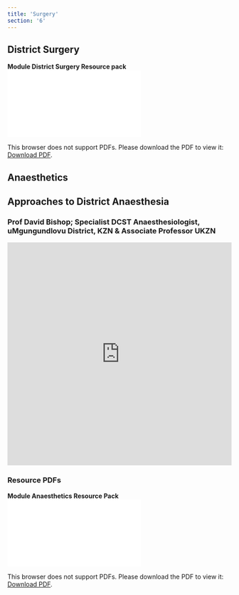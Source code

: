 ```yaml
---
title: 'Surgery'
section: '6'
---
```

## District Surgery 
**Module District Surgery Resource pack**
<object data="/pdfs/PORTAL/surgery/RO2022 Module District Surgery Resource pack.pdf" type="application/pdf" width="100%" height="800px">
    <embed src="/pdfs/PORTAL/surgery/RO2022 Module District Surgery Resource pack.pdf">
        <p>This browser does not support PDFs. Please download the PDF to view it: <a href="/pdfs/PORTAL/surgery/RO2022 Module District Surgery Resource pack.pdf">Download PDF</a>.</p>
    </embed>
</object> 

## Anaesthetics
## Approaches to District Anaesthesia 
### Prof David Bishop; Specialist DCST Anaesthesiologist, uMgungundlovu District, KZN & Associate Professor UKZN 
<iframe width="100%" height="500" src="https://www.youtube.com/embed/Zt8yGgegzHQ" title="RO2022 Approaches to District Anaesthesia: SAFE & SIMPLE Prof David Bishop" frameborder="0" allow="accelerometer; autoplay; clipboard-write; encrypted-media; gyroscope; picture-in-picture" allowfullscreen></iframe>


### Resource PDFs
**Module Anaesthetics Resource Pack**
<object data="/pdfs/PORTAL/surgery/RO2022 Module Anaesthetics Resource Pack.pdf" type="application/pdf" width="100%" height="800px">
    <embed src="/pdfs/PORTAL/surgery/RO2022 Module Anaesthetics Resource Pack.pdf">
        <p>This browser does not support PDFs. Please download the PDF to view it: <a href="/pdfs/PORTAL/surgery/RO2022 Module Anaesthetics Resource Pack.pdf">Download PDF</a>.</p>
    </embed>
</object> 

<!--
    This is a comment and is not displayed on the website. Do not alter this text between arrows (->).
    To change the content in this file, simply retype/ copy+paste any text above, as you would in a normal text file/ word document.

    Do not change the "title:" title, or the ---. Only change the text inside '' for that section.

    The hashtag ( # ) symbols followed by a space and then text show a heading. The more #s you have, the smaller/"less important" the heading. You can add up to 6 # but we suggest max 4 #. make sure each heading is on a separate line.

    The text surrounded by double  stars ( ** ) with no space show bold text.

    <iframe> is the code for a youtube video. To link a youtube video, go onto youtube, right click on the video when watching it, and select **"Copy embed code"**, paste what you copied EXACTLY into the markdown file. OR, watch this tutorial: https://www.youtube.com/watch?v=vGHrJDmepI0 

    PDF of a learning portal page:
    
    <object data="/pdfs/PORTAL/[FILE PATH TO YOUR PDF]" type="application/pdf" width="100%" height="800px">
        <embed src="/pdfs/PORTAL/[FILE PATH TO YOUR PDF]">
            <p>This browser does not support PDFs. Please download the PDF to view it: <a href="/pdfs/PORTAL/[FILE PATH TO YOUR PDF]">Download PDF</a>.</p>
        </embed>
    </object> 

    Please refer to the "HOW TO USE" or "HOW TO USE SHORT" files for more information.
 -->